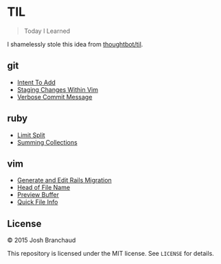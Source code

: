 # TIL

> Today I Learned

I shamelessly stole this idea from
[thoughtbot/til](https://github.com/thoughtbot/til).

## git

- [Intent To Add](git/intent-to-add.md)
- [Staging Changes Within Vim](git/staging-changes-within-vim.md) 
- [Verbose Commit Message](git/verbose-commit-message.md)

## ruby

- [Limit Split](ruby/limit-split.md)
- [Summing Collections](ruby/summing-collections.md)

## vim

- [Generate and Edit Rails Migration](vim/generate-and-edit-rails-migration.md)
- [Head of File Name](vim/head-of-file-name.md)
- [Preview Buffer](vim/previous-buffer.md)
- [Quick File Info](quick-file-info.md)

## License

&copy; 2015 Josh Branchaud

This repository is licensed under the MIT license. See `LICENSE` for
details.
